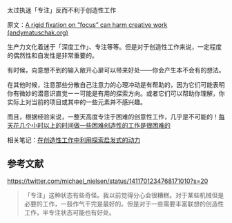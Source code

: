 太过执迷「专注」反而不利于创造性工作

原文：[A rigid fixation on “focus” can harm creative work (andymatuschak.org)](https://notes.andymatuschak.org/z8BENejnm5iyqRUodaqyScehdgnuu9b1vn669)

生产力文化着迷于「深度工作」、专注等等。但是对于创造性工作来说，一定程度的偶然性和自发性是非常重要的。

有时候，向意想不到的输入敞开心扉可以带来好处——你会产生本不会有的想法。

在其他时候，注意那些分散自己注意力的心理冲动是有帮助的，因为它们可能表明你有微妙的潜意识直觉ーー可能是有用的探索方向。或者它们可以帮助你理解，你实际上对当前的项目或其中的一些元素并不感兴趣。

而且，根据经验来说，一整天高度专注于困难的创意性工作，几乎是不可能的！[每天花几个小时以上的时间做一些困难创造性的工作是很困难的]( https://notes.andymatuschak.org/z2cimzy4h6bhkurfnqpqdjkitgpvud4pdtbwm )

相关笔记：[在创造性工作中利用探索启发式的动力](https://notes.andymatuschak.org/z5hfnKt2MAdQgZBguABu4wwsnbRB9Z8zFqkvL)

## 参考文献

https://twitter.com/michael_nielsen/status/1411701234768171010?s=20

> 「专注」这种状态有些奇怪。我以前觉得分心会很糟糕。对于某些机械但是必要的工作，一鼓作气干完是最好的。但是对于一些需要丰富联想的创造性工作，半专注状态可能也有好处。